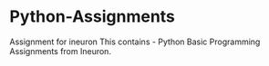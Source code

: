 # Python-Assignments
Assignment for ineuron
This contains - Python Basic Programming Assignments from Ineuron.
